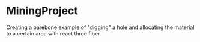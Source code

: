 # MiningProject
 Creating a barebone example of "digging" a hole and allocating the material to a certain area with react three fiber 
